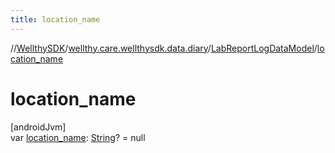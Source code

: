 ```yaml
---
title: location_name
---
```

//[WellthySDK](../../../index.html)/[wellthy.care.wellthysdk.data.diary](../index.html)/[LabReportLogDataModel](index.html)/[location_name](location_name.html)



# location_name



[androidJvm]\
var [location_name](location_name.html): [String](https://kotlinlang.org/api/latest/jvm/stdlib/kotlin/-string/index.html)? = null




